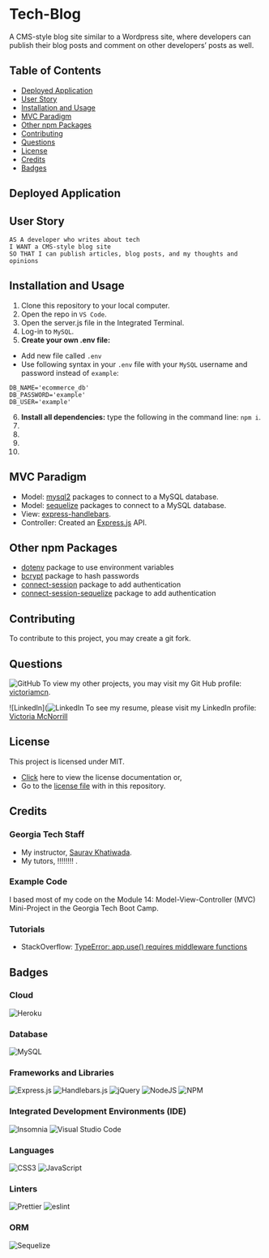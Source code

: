 # Tech-Blog
A CMS-style blog site similar to a Wordpress site, where developers can publish their blog posts and comment on other developers’ posts as well. 

## Table of Contents
- [Deployed Application](#deployed-applicaiton)
- [User Story](#user-story)
- [Installation and Usage](#installation-and-usage)
- [MVC Paradigm](#mvc-Paradigm)
- [Other npm Packages](#other-npm-packages)
- [Contributing](#contributing)
- [Questions](#questions)
- [License](#license)
- [Credits](#credits)
- [Badges](#badges)

## Deployed Application
[]()

## User Story
```
AS A developer who writes about tech
I WANT a CMS-style blog site
SO THAT I can publish articles, blog posts, and my thoughts and opinions
```

## Installation and Usage
1. Clone this repository to your local computer.
2. Open the repo in ```VS Code```.
3. Open the server.js file in the Integrated Terminal.
4. Log-in to ```MySQL```.
5. **Create your own .env file:**
- Add new file called ```.env```
- Use following syntax in your ```.env``` file with your ```MySQL``` username and password instead of ```example```:
```
DB_NAME='ecommerce_db'
DB_PASSWORD='example'
DB_USER='example'
```
6. **Install all dependencies:** type the following in the command line: ```npm i```.
7. 
8. 
9. 
10. 

## MVC Paradigm
- Model: [mysql2](https://www.npmjs.com/package/mysql2) packages to connect to a MySQL database.
- Model: [sequelize](https://www.npmjs.com/package/sequelize) packages to connect to a MySQL database.
- View: [express-handlebars](https://www.npmjs.com/package/express-handlebars).
- Controller: Created an [Express.js](https://expressjs.com/en/starter/installing.html) API.

## Other npm Packages
- [dotenv](https://www.npmjs.com/package/dotenv) package to use environment variables
- [bcrypt](https://www.npmjs.com/package/bcrypt) package to hash passwords
- [connect-session](https://www.npmjs.com/package/express-session) package to add authentication
- [connect-session-sequelize](https://www.npmjs.com/package/connect-session-sequelize) package to add authentication

## Contributing
To contribute to this project, you may create a git fork.

## Questions
![GitHub](https://img.shields.io/badge/github-%23121011.svg?style=for-the-badge&logo=github&logoColor=white) To view my other projects, you may visit my Git Hub profile: [victoriamcn](https://github.com/victoriamcn).

![LinkedIn](![LinkedIn](https://img.shields.io/badge/linkedin-%230077B5.svg?style=for-the-badge&logo=linkedin&logoColor=white) To see my resume, please visit my LinkedIn profile: [Victoria McNorrill](https://www.linkedin.com/in/victoria-mcnorrill/)

## License

This project is licensed under MIT.
- [Click](https://pitt.libguides.com/openlicensing/MIT#:~:text=Users%20of%20software%20using%20an,and%20the%20X%20Windows%20System.) here to view the license documentation or,
- Go to the [license file](https://github.com/victoriamcn/Tech-Blog/blob/main/LICENSE) with in this repository.

## Credits

### Georgia Tech Staff
- My instructor, [Saurav Khatiwada](https://github.com/khatiwadasaurav).
- My tutors, !!!!!!!! .

### Example Code

I based most of my code on the Module 14: Model-View-Controller (MVC) Mini-Project in the Georgia Tech Boot Camp.

### Tutorials
- StackOverflow: [TypeError: app.use() requires middleware functions](https://stackoverflow.com/questions/32883626/typeerror-app-use-requires-middleware-functions)

## Badges

### Cloud
![Heroku](https://img.shields.io/badge/heroku-%23430098.svg?style=for-the-badge&logo=heroku&logoColor=white)

### Database
![MySQL](https://img.shields.io/badge/mysql-%2300f.svg?style=for-the-badge&logo=mysql&logoColor=white)

### Frameworks and Libraries
![Express.js](https://img.shields.io/badge/express.js-%23404d59.svg?style=for-the-badge&logo=express&logoColor=%2361DAFB)
![Handlebars.js](https://img.shields.io/badge/Handlebars.js-f0772b?style=for-the-badge&logo=handlebarsdotjs&logoColor=black)
![jQuery](https://img.shields.io/badge/jquery-%230769AD.svg?style=for-the-badge&logo=jquery&logoColor=white)
![NodeJS](https://img.shields.io/badge/node.js-6DA55F?style=for-the-badge&logo=node.js&logoColor=white)
![NPM](https://img.shields.io/badge/NPM-%23CB3837.svg?style=for-the-badge&logo=npm&logoColor=white)

### Integrated Development Environments (IDE)
![Insomnia](https://img.shields.io/badge/Insomnia-black?style=for-the-badge&logo=insomnia&logoColor=5849BE)
![Visual Studio Code](https://img.shields.io/badge/Visual%20Studio%20Code-0078d7.svg?style=for-the-badge&logo=visual-studio-code&logoColor=white)

### Languages
![CSS3](https://img.shields.io/badge/css3-%231572B6.svg?style=for-the-badge&logo=css3&logoColor=white)
![JavaScript](https://img.shields.io/badge/javascript-%23323330.svg?style=for-the-badge&logo=javascript&logoColor=%23F7DF1E)

### Linters
![Prettier](https://img.shields.io/badge/prettier-1A2C34?style=for-the-badge&logo=prettier&logoColor=F7BA3E)
![eslint](https://img.shields.io/badge/eslint-3A33D1?style=for-the-badge&logo=eslint&logoColor=white)

### ORM
![Sequelize](https://img.shields.io/badge/Sequelize-52B0E7?style=for-the-badge&logo=Sequelize&logoColor=white)